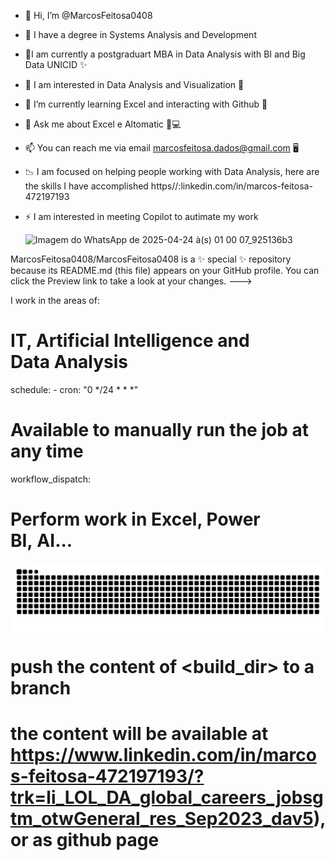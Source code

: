 - 👋 Hi, I’m @MarcosFeitosa0408
- 📜 I have a degree in Systems Analysis and Development
- 🔭I am currently a postgraduart MBA in Data Analysis with BI and Big Data UNICID ✨
- 👀 I am interested in Data Analysis and Visualization 👀
- 🌱 I’m currently learning Excel and interacting with Github 🐧
- 💞 Ask me about Excel e Altomatic 🔧💻
- 📫 You can reach me via email marcosfeitosa.dados@gmail.com 🖥
- 📉 I am focused on helping people working with Data Analysis, here are the skills I have accomplished https//:linkedin.com/in/marcos-feitosa-472197193   
- ⚡ I am interested in meeting Copilot to autimate my work

  ![Imagem do WhatsApp de 2025-04-24 à(s) 01 00 07_925136b3](https://github.com/user-attachments/assets/56fdd22f-5b27-48f9-accc-f20861a0843e)

MarcosFeitosa0408/MarcosFeitosa0408 is a ✨ special ✨ repository because its README.md (this file) appears on your GitHub profile.
You can click the Preview link to take a look at your changes.
--->

I work in the areas of:
# IT, Artificial Intelligence and Data Analysis

  schedule:
    - cron: "0 */24 * * *" 
  
  # Available to manually run the job at any time
  workflow_dispatch:
  
  # Perform work in Excel, Power BI, AI...
  
    
  <picture align="center">
   <source media="(prefers-color-scheme: dark)" srcset="https://raw.githubusercontent.com/MarcosFeitosa0408/MarcosFeitosa0408/output/github-contribution-grid-snake-dark.svg">
   <source media="(prefers-color-scheme: light)" srcset="https://raw.githubusercontent.com/MarcosFeitosa0408/MarcosFeitosa0408/output/github-contribution-grid-snake-dark.svg">
   <img align="center" alt="github contribution grid snake animation" src="https://raw.githubusercontent.com/MarcosFeitosa0408/MarcosFeitosa0408/output/github-contribution-grid-snake.svg">
 </picture>
          
          
  # push the content of <build_dir> to a branch
  # the content will be available at https://www.linkedin.com/in/marcos-feitosa-472197193/?trk=li_LOL_DA_global_careers_jobsgtm_otwGeneral_res_Sep2023_dav5), or as github page
  
